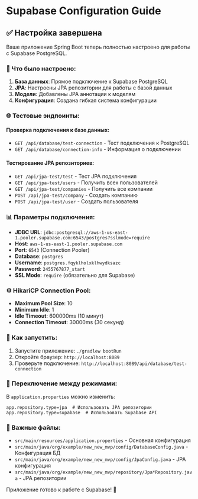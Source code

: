 # Supabase Configuration Guide

## ✅ Настройка завершена

Ваше приложение Spring Boot теперь полностью настроено для работы с Supabase PostgreSQL.

### 🔧 Что было настроено:

1. **База данных**: Прямое подключение к Supabase PostgreSQL
2. **JPA**: Настроены JPA репозитории для работы с базой данных
3. **Модели**: Добавлены JPA аннотации к моделям
4. **Конфигурация**: Создана гибкая система конфигурации

### 🌐 Тестовые эндпоинты:

#### Проверка подключения к базе данных:
- `GET /api/database/test-connection` - Тест подключения к PostgreSQL
- `GET /api/database/connection-info` - Информация о подключении

#### Тестирование JPA репозиториев:
- `GET /api/jpa-test/test` - Тест JPA подключения
- `GET /api/jpa-test/users` - Получить всех пользователей
- `GET /api/jpa-test/companies` - Получить все компании
- `POST /api/jpa-test/company` - Создать компанию
- `POST /api/jpa-test/user` - Создать пользователя

### 📊 Параметры подключения:

- **JDBC URL**: `jdbc:postgresql://aws-1-us-east-1.pooler.supabase.com:6543/postgres?sslmode=require`
- **Host**: `aws-1-us-east-1.pooler.supabase.com`
- **Port**: `6543` (Connection Pooler)
- **Database**: `postgres`
- **Username**: `postgres.fqyklholxklhwydksazc`
- **Password**: `2455767877_start`
- **SSL Mode**: `require` (обязательно для Supabase)

### ⚙️ HikariCP Connection Pool:

- **Maximum Pool Size**: 10
- **Minimum Idle**: 1
- **Idle Timeout**: 600000ms (10 минут)
- **Connection Timeout**: 30000ms (30 секунд)

### 🚀 Как запустить:

1. Запустите приложение: `./gradlew bootRun`
2. Откройте браузер: `http://localhost:8089`
3. Проверьте подключение: `http://localhost:8089/api/database/test-connection`

### 🔄 Переключение между режимами:

В `application.properties` можно изменить:
```properties
app.repository.type=jpa  # Использовать JPA репозитории
app.repository.type=supabase  # Использовать Supabase API
```

### 📝 Важные файлы:

- `src/main/resources/application.properties` - Основная конфигурация
- `src/main/java/org/example/new_new_mvp/config/DatabaseConfig.java` - Конфигурация БД
- `src/main/java/org/example/new_new_mvp/config/JpaConfig.java` - JPA конфигурация
- `src/main/java/org/example/new_new_mvp/repository/Jpa*Repository.java` - JPA репозитории

Приложение готово к работе с Supabase! 🎉
